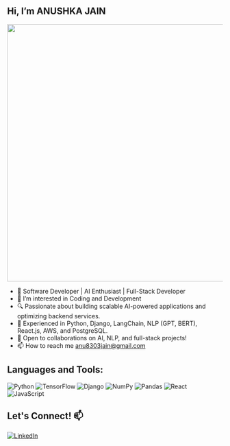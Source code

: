 ## Hi, I’m ANUSHKA JAIN
<div align="center">
  <img src="https://raw.githubusercontent.com/anu8303/anu8303/main/assets/banner.gif" width="600px">
</div>

- 🚀 Software Developer | AI Enthusiast | Full-Stack Developer
- 👀 I’m interested in Coding and Development
- 🔍 Passionate about building scalable AI-powered applications and optimizing backend services.
- 🌱 Experienced in Python, Django, LangChain, NLP (GPT, BERT), React.js, AWS, and PostgreSQL.
- 💞️ Open to collaborations on AI, NLP, and full-stack projects!
- 📫 How to reach me anu8303jain@gmail.com

<!---
anu8303/anu8303 is a ✨ special ✨ repository because its `README.md` (this file) appears on your GitHub profile.
You can click the Preview link to take a look at your changes.
--->
## Languages and Tools:

![Python](https://img.shields.io/badge/Python-3776AB?logo=python&logoColor=white)
![TensorFlow](https://img.shields.io/badge/TensorFlow-FF6F00?logo=tensorflow&logoColor=white)
![Django](https://img.shields.io/badge/Django-092E20?logo=django&logoColor=white)
![NumPy](https://img.shields.io/badge/NumPy-013243?logo=numpy&logoColor=white)
![Pandas](https://img.shields.io/badge/Pandas-150458?logo=pandas&logoColor=white)
![React](https://img.shields.io/badge/React-61DAFB?logo=react&logoColor=black)
![JavaScript](https://img.shields.io/badge/JavaScript-F7DF1E?logo=javascript&logoColor=black)

## Let's Connect! :mailbox:

[![LinkedIn](https://img.shields.io/badge/LinkedIn-0A66C2?logo=linkedin)](https://www.linkedin.com/in/anushka-jain-b995a6208/)
